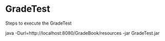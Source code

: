 # GradeTest

Steps to execute the GradeTest

java -Durl=http://localhost:8080/GradeBook/resources -jar GradeTest.jar
